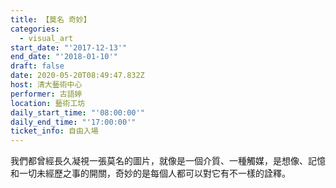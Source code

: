 ```yaml
---
title: 【莫名 奇妙】
categories:
  - visual_art
start_date: "'2017-12-13'"
end_date: "'2018-01-10'"
draft: false
date: 2020-05-20T08:49:47.832Z
host: 清大藝術中心
performer: 古語婷
location: 藝術工坊
daily_start_time: "'08:00:00'"
daily_end_time: "'17:00:00'"
ticket_info: 自由入場
---
```


我們都曾經長久凝視一張莫名的圖片，就像是一個介質、一種觸媒，是想像、記憶和一切未經歷之事的開關，奇妙的是每個人都可以對它有不一樣的詮釋。